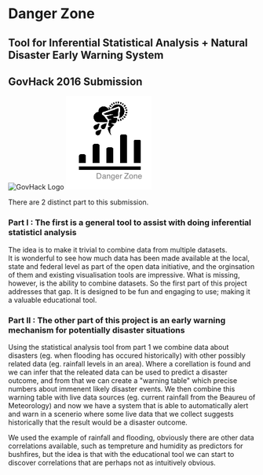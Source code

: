
# Danger Zone

## Tool for Inferential Statistical Analysis + Natural Disaster Early Warning System
## GovHack 2016 Submission
![GovHack Logo][govhacklogo]
![DangerZone Logo][dangerzonelogo]


There are 2 distinct part to this submission.   

### Part I : The first is a general tool to assist with doing inferential statisticl analysis       

The idea is to make it trivial to combine data from multiple datasets.    
It is wonderful to see how much data has been made available at the local, state and federal level as part of the open data initiative, and the orginsation of them and existing visualisation tools are impressive.  What is missing, however, is the ability to combine datasets.  So the first part of this project addresses that gap.  It is designed to be fun and engaging to use; making it a valuable educational tool.

### Part II : The other part of this project is an early warning mechanism for potentially disaster situations     

Using the statistical analysis tool from part 1 we combine data about disasters (eg. when flooding has occured historically) with other possibly related data (eg. rainfall levels in an area).  Where a corellation is found and we can infer that the releated data can be used to predict a disaster outcome, and from that we can create a "warning table" which precise numbers about immenent likely disaster events.  We then combine this warning table with live data sources (eg. current rainfall from the Beaureu of Meteorology) and now we have a system that is able to automatically alert and warn in a scenerio where some live data that we collect suggests historically that the result would be a disaster outcome.     

We used the example of rainfall and flooding, obviously there are other data correlations available, such as tempreture and humidity as predictors for bushfires, but the idea is that with the educational tool we can start to discover correlations that are perhaps not as intuitively obvious.




[govhacklogo]: https://upload.wikimedia.org/wikipedia/en/thumb/c/c3/GovHack_logo.svg/250px-GovHack_logo.svg.png
[dangerzonelogo]: dangerzonelogo.png